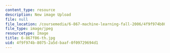 ```yaml
---
content_type: resource
description: New image Upload
file: null
file_location: /coursemedia/6-867-machine-learning-fall-2006/4f9f974b80752a5dbaaf0f09729694d1_6-867f06-th.jpg
file_type: image/jpeg
resourcetype: Image
title: 6-867f06-th.jpg
uid: 4f9f974b-8075-2a5d-baaf-0f09729694d1
---
```

